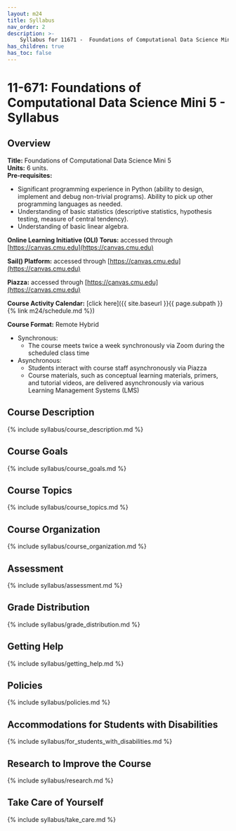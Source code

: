 ```yaml
---
layout: m24
title: Syllabus
nav_order: 2
description: >-
    Syllabus for 11671 -  Foundations of Computational Data Science Mini 5.
has_children: true
has_toc: false
---
```


# 11-671: Foundations of Computational Data Science Mini 5 - Syllabus

## Overview

**Title:** Foundations of Computational Data Science Mini 5 <br />
**Units:** 6 units. <br />
**Pre-requisites:**
- Significant programming experience in Python (ability to design, implement and debug non-trivial programs). Ability to pick up other programming languages as needed.
- Understanding of basic statistics (descriptive statistics, hypothesis testing, measure of central tendency).
- Understanding of basic linear algebra.<br />

**Online Learning Initiative (OLI) Torus:** accessed through [https://canvas.cmu.edu](https://canvas.cmu.edu)

**Sail() Platform:** accessed through [https://canvas.cmu.edu](https://canvas.cmu.edu)

**Piazza:** accessed through [https://canvas.cmu.edu](https://canvas.cmu.edu)

**Course Activity Calendar:** [click here]({{ site.baseurl }}{{ page.subpath }}{% link m24/schedule.md %})

**Course Format:** Remote Hybrid
- Synchronous:
    - The course meets twice a week synchronously via Zoom during the scheduled class time
- Asynchronous: 
    - Students interact with course staff asynchronously via Piazza
    - Course materials, such as conceptual learning materials, primers, and tutorial videos, are delivered asynchronously via various Learning Management Systems (LMS) <br />

## Course Description

{% include syllabus/course_description.md %}

## Course Goals 

{% include syllabus/course_goals.md %}

## Course Topics

{% include syllabus/course_topics.md %}

## Course Organization

{% include syllabus/course_organization.md %}

## Assessment

{% include syllabus/assessment.md %}

## Grade Distribution

{% include syllabus/grade_distribution.md %}

## Getting Help

{% include syllabus/getting_help.md %}

## Policies

{% include syllabus/policies.md %}

## Accommodations for Students with Disabilities

{% include syllabus/for_students_with_disabilities.md %}

## Research to Improve the Course

{% include syllabus/research.md %}

## Take Care of Yourself

{% include syllabus/take_care.md %}







